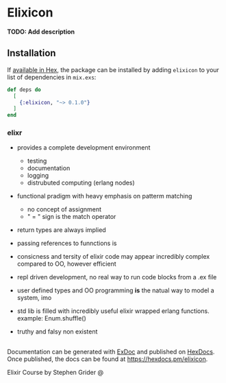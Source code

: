 # Elixicon

**TODO: Add description**

## Installation

If [available in Hex](https://hex.pm/docs/publish), the package can be installed
by adding `elixicon` to your list of dependencies in `mix.exs`:

```elixir
def deps do
  [
    {:elixicon, "~> 0.1.0"}
  ]
end
```

### elixr  
 
  -  provides a complete development environment
          
      - testing
      - documentation
      - logging
      - distrubuted computing (erlang nodes)
  
  - functional pradigm with heavy emphasis on patterm matching
            
      - no concept of assignment
      - " = " sign is the match operator

  - return types are always implied

  - passing references to funnctions is 

  - consicness and tersity of elixir code may appear incredibly complex compared to OO, however efficient

  - repl driven development, no real way to run code blocks from a .ex file

  - user defined types and OO programming  **is** the natual way to model a system, imo
  
  - std lib is filled with incredibly useful elixir wrapped erlang functions. example: Enum.shuffle()
   
  - truthy and falsy non existent

##
Documentation can be generated with [ExDoc](https://github.com/elixir-lang/ex_doc)
and published on [HexDocs](https://hexdocs.pm). Once published, the docs can
be found at <https://hexdocs.pm/elixicon>.

Elixir Course by Stephen Grider
@
